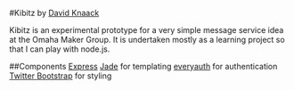#Kibitz
by [David Knaack](davidknaack@gmail.com)

Kibitz is an experimental prototype for a very simple message service
idea at the Omaha Maker Group. It is undertaken mostly as a learning
project so that I can play with node.js.

##Components
[Express](http://expressjs.com/)
[Jade](http://jade-lang.com/) for templating
[everyauth](http://everyauth.com/) for authentication
[Twitter Bootstrap](http://twitter.github.com/bootstrap/) for styling
